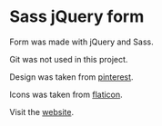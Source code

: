 # Sass jQuery form

Form was made with jQuery and Sass.

Git was not used in this project. 

Design was taken from [pinterest](https://www.pinterest.se/pin/578079302145147682/).

Icons was taken from [flaticon](https://www.flaticon.com/).

Visit the [website](https://josedaking.github.io/Sass-jQuery-form-/index.html).

